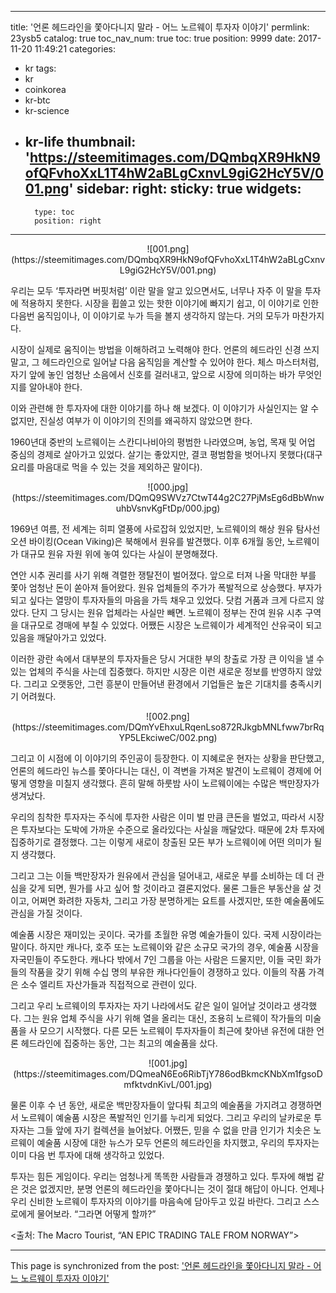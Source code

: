 
---
title: '언론 헤드라인을 쫓아다니지 말라 - 어느 노르웨이 투자자 이야기'
permlink: 23ysb5
catalog: true
toc_nav_num: true
toc: true
position: 9999
date: 2017-11-20 11:49:21
categories:
- kr
tags:
- kr
- coinkorea
- kr-btc
- kr-science
- kr-life
thumbnail: 'https://steemitimages.com/DQmbqXR9HkN9ofQFvhoXxL1T4hW2aBLgCxnvL9giG2HcY5V/001.png'
sidebar:
    right:
        sticky: true
widgets:
    -
        type: toc
        position: right
---


<center>
![001.png](https://steemitimages.com/DQmbqXR9HkN9ofQFvhoXxL1T4hW2aBLgCxnvL9giG2HcY5V/001.png)
</center>


우리는 모두 ‘투자라면 버핏처럼’ 이란 말을 알고 있으면서도, 너무나 자주 이 말을 투자에 적용하지 못한다. 시장을 휩쓸고 있는 핫한 이야기에 빠지기 쉽고, 이 이야기로 인한 다음번 움직임이나, 이 이야기로 누가 득을 볼지 생각하지 않는다. 거의 모두가 마찬가지다. 
  
시장이 실제로 움직이는 방법을 이해하려고 노력해야 한다. 언론의 헤드라인 신경 쓰지 말고, 그 헤드라인으로 일어날 다음 움직임을 계산할 수 있어야 한다. 체스 마스터처럼, 자기 앞에 놓인 엄청난 소음에서 신호를 걸러내고, 앞으로 시장에 의미하는 바가 무엇인지를 알아내야 한다. 
  
이와 관련해 한 투자자에 대한 이야기를 하나 해 보겠다. 이 이야기가 사실인지는 알 수 없지만, 진실성 여부가 이 이야기의 진의를 왜곡하지 않았으면 한다. 
  
1960년대 중반의 노르웨이는 스칸디나비아의 평범한 나라였으며, 농업, 목재 및 어업 중심의 경제로 살아가고 있었다. 살기는 좋았지만, 결코 평범함을 벗어나지 못했다(대구 요리를 마음대로 먹을 수 있는 것을 제외하곤 말이다).

<center>
![000.jpg](https://steemitimages.com/DQmQ9SWVz7CtwT44g2C27PjMsEg6dBbWnwuhbVsnvKgFtDp/000.jpg)
</center>


1969년 여름, 전 세계는 히피 열풍에 사로잡혀 있었지만, 노르웨이의 해상 원유 탐사선 오션 바이킹(Ocean Viking)은 북해에서 원유를 발견했다. 이후 6개월 동안, 노르웨이가 대규모 원유 자원 위에 놓여 있다는 사실이 분명해졌다.
  
연안 시추 권리를 사기 위해 격렬한 쟁탈전이 벌어졌다. 앞으로 터져 나올 막대한 부를 쫓아 엄청난 돈이 쏟아져 들어왔다. 원유 업체들의 주가가 폭발적으로 상승했다. 부자가 되고 싶다는 열망이 투자자들의 마음을 가득 채우고 있었다. 닷컴 거품과 크게 다르지 않았다. 단지 그 당시는 원유 업체라는 사실만 빼면. 노르웨이 정부는 잔여 원유 시추 구역을 대규모로 경매에 부칠 수 있었다. 어쨌든 시장은 노르웨이가 세계적인 산유국이 되고 있음을 깨달아가고 있었다.
  
이러한 광란 속에서 대부분의 투자자들은 당시 거대한 부의 창출로 가장 큰 이익을 낼 수 있는 업체의 주식을 사는데 집중했다. 하지만 시장은 이런 새로운 정보를 반영하지 않았다. 그리고 오랫동안, 그런 흥분이 만들어낸 환경에서 기업들은 높은 기대치를 충족시키기 어려웠다.

<center>
![002.png](https://steemitimages.com/DQmYvEhxuLRqenLso872RJkgbMNLfww7brRqYP5LEkciweC/002.png)
</center>


그리고 이 시점에 이 이야기의 주인공이 등장한다. 이 지혜로운 현자는 상황을 판단했고, 언론의 헤드라인 뉴스를 쫓아다니는 대신, 이 격변을 가져온 발견이 노르웨이 경제에 어떻게 영향을 미칠지 생각했다. 흔히 말해 하룻밤 사이 노르웨이에는 수많은 백만장자가 생겨났다. 
  
우리의 침착한 투자자는 주식에 투자한 사람은 이미 벌 만큼 큰돈을 벌었고, 따라서 시장은 투자보다는 도박에 가까운 수준으로 올라있다는 사실을 깨달았다. 때문에 2차 투자에 집중하기로 결정했다. 그는 이렇게 새로이 창출된 모든 부가 노르웨이에 어떤 의미가 될지 생각했다.
  
그리고 그는 이들 백만장자가 원유에서 관심을 덜어내고, 새로운 부를 소비하는 데 더 관심을 갖게 되면, 뭔가를 사고 싶어 할 것이라고 결론지었다. 물론 그들은 부동산을 살 것이고, 어쩌면 화려한 자동차, 그리고 가장 분명하게는 요트를 사겠지만, 또한 예술품에도 관심을 가질 것이다. 

예술품 시장은 재미있는 곳이다. 국가를 초월한 유명 예술가들이 있다. 국제 시장이라는 말이다. 하지만 캐나다, 호주 또는 노르웨이와 같은 소규모 국가의 경우, 예술품 시장을 자국민들이 주도한다. 캐나다 밖에서 7인 그룹을 아는 사람은 드물지만, 이들 국민 화가들의 작품을 갖기 위해 수십 명의 부유한 캐나다인들이 경쟁하고 있다. 이들의 작품 가격은 소수 엘리트 자산가들과 직접적으로 관련이 있다.

그리고 우리 노르웨이의 투자자는 자기 나라에서도 같은 일이 일어날 것이라고 생각했다. 그는 원유 업체 주식을 사기 위해 열을 올리는 대신, 조용히 노르웨이 작가들의 미술품을 사 모으기 시작했다. 다른 모든 노르웨이 투자자들이 최근에 찾아낸 유전에 대한 언론 헤드라인에 집중하는 동안, 그는 최고의 예술품을 샀다.

<center>
![001.jpg](https://steemitimages.com/DQmeaN6Eo6RibTjY786odBkmcKNbXm1fgsoDmfktvdnKivL/001.jpg)
</center>

  
물론 이후 수 년 동안, 새로운 백만장자들이 앞다퉈 최고의 예술품을 가지려고 경쟁하면서 노르웨이 예술품 시장은 폭발적인 인기를 누리게 되었다. 그리고 우리의 날카로운 투자자는 그들 앞에 자기 컬렉션을 늘어놨다. 어쨌든, 믿을 수 없을 만큼 인기가 치솟은 노르웨이 예술품 시장에 대한 뉴스가 모두 언론의 헤드라인을 차지했고, 우리의 투자자는 이미 다음 번 투자에 대해 생각하고 있었다.
  
투자는 힘든 게임이다. 우리는 엄청나게 똑똑한 사람들과 경쟁하고 있다. 투자에 해법 같은 것은 없겠지만, 분명 언론의 헤드라인을 쫓아다니는 것이 절대 해답이 아니다. 언제나 우리 신비한 노르웨이 투자자의 이야기를 마음속에 담아두고 있길 바란다. 그리고 스스로에게 물어보라. “그라면 어떻게 할까?”
  
<출처: The Macro Tourist, “AN EPIC TRADING TALE FROM NORWAY”>

- - -

This page is synchronized from the post: ['언론 헤드라인을 쫓아다니지 말라 - 어느 노르웨이 투자자 이야기'](https://steemit.com/@pius.pius/23ysb5)
